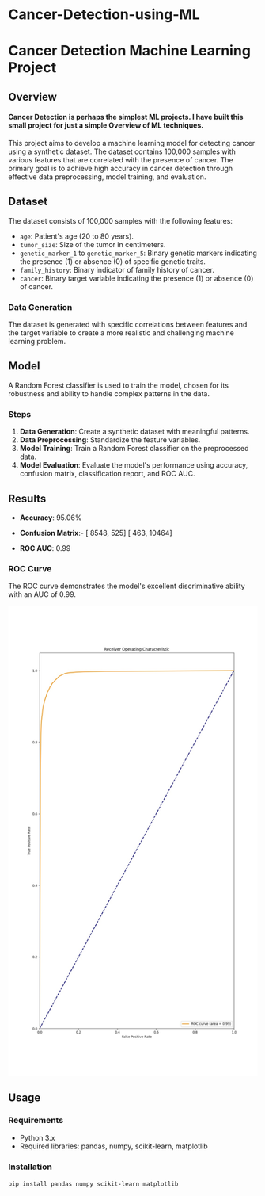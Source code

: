 # Cancer-Detection-using-ML

# Cancer Detection Machine Learning Project

## Overview

#### Cancer Detection is perhaps the simplest ML projects. I have built this small project for just a simple Overview of ML techniques.
This project aims to develop a machine learning model for detecting cancer using a synthetic dataset. The dataset contains 100,000 samples with various features that are correlated with the presence of cancer. The primary goal is to achieve high accuracy in cancer detection through effective data preprocessing, model training, and evaluation.

## Dataset

The dataset consists of 100,000 samples with the following features:

- `age`: Patient's age (20 to 80 years).
- `tumor_size`: Size of the tumor in centimeters.
- `genetic_marker_1` to `genetic_marker_5`: Binary genetic markers indicating the presence (1) or absence (0) of specific genetic traits.
- `family_history`: Binary indicator of family history of cancer.
- `cancer`: Binary target variable indicating the presence (1) or absence (0) of cancer.

### Data Generation

The dataset is generated with specific correlations between features and the target variable to create a more realistic and challenging machine learning problem.

## Model

A Random Forest classifier is used to train the model, chosen for its robustness and ability to handle complex patterns in the data.

### Steps

1. **Data Generation**: Create a synthetic dataset with meaningful patterns.
2. **Data Preprocessing**: Standardize the feature variables.
3. **Model Training**: Train a Random Forest classifier on the preprocessed data.
4. **Model Evaluation**: Evaluate the model's performance using accuracy, confusion matrix, classification report, and ROC AUC.

## Results

- **Accuracy**: 95.06%
- **Confusion Matrix**:- 
                         [ 8548,  525]
                         [  463, 10464]
                                       
- **ROC AUC**: 0.99

### ROC Curve

The ROC curve demonstrates the model's excellent discriminative ability with an AUC of 0.99.

![ROC Curve](ROC_Curve.jpg)

## Usage

### Requirements

- Python 3.x
- Required libraries: pandas, numpy, scikit-learn, matplotlib

### Installation

```
pip install pandas numpy scikit-learn matplotlib
